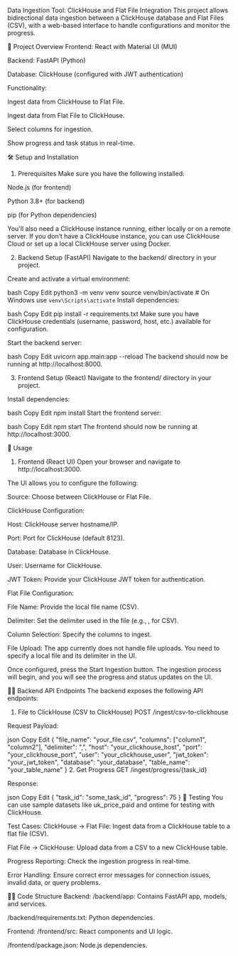 Data Ingestion Tool: ClickHouse and Flat File Integration
This project allows bidirectional data ingestion between a ClickHouse database and Flat Files (CSV), with a web-based interface to handle configurations and monitor the progress.

🎯 Project Overview
Frontend: React with Material UI (MUI)

Backend: FastAPI (Python)

Database: ClickHouse (configured with JWT authentication)

Functionality:

Ingest data from ClickHouse to Flat File.

Ingest data from Flat File to ClickHouse.

Select columns for ingestion.

Show progress and task status in real-time.

🛠️ Setup and Installation
1. Prerequisites
Make sure you have the following installed:

Node.js (for frontend)

Python 3.8+ (for backend)

pip (for Python dependencies)

You'll also need a ClickHouse instance running, either locally or on a remote server. If you don’t have a ClickHouse instance, you can use ClickHouse Cloud or set up a local ClickHouse server using Docker.

2. Backend Setup (FastAPI)
Navigate to the backend/ directory in your project.

Create and activate a virtual environment:

bash
Copy
Edit
python3 -m venv venv
source venv/bin/activate  # On Windows use `venv\Scripts\activate`
Install dependencies:

bash
Copy
Edit
pip install -r requirements.txt
Make sure you have ClickHouse credentials (username, password, host, etc.) available for configuration.

Start the backend server:

bash
Copy
Edit
uvicorn app.main:app --reload
The backend should now be running at http://localhost:8000.

3. Frontend Setup (React)
Navigate to the frontend/ directory in your project.

Install dependencies:

bash
Copy
Edit
npm install
Start the frontend server:

bash
Copy
Edit
npm start
The frontend should now be running at http://localhost:3000.

🚀 Usage
1. Frontend (React UI)
Open your browser and navigate to http://localhost:3000.

The UI allows you to configure the following:

Source: Choose between ClickHouse or Flat File.

ClickHouse Configuration:

Host: ClickHouse server hostname/IP.

Port: Port for ClickHouse (default 8123).

Database: Database in ClickHouse.

User: Username for ClickHouse.

JWT Token: Provide your ClickHouse JWT token for authentication.

Flat File Configuration:

File Name: Provide the local file name (CSV).

Delimiter: Set the delimiter used in the file (e.g., , for CSV).

Column Selection: Specify the columns to ingest.

File Upload: The app currently does not handle file uploads. You need to specify a local file and its delimiter in the UI.

Once configured, press the Start Ingestion button. The ingestion process will begin, and you will see the progress and status updates on the UI.

🧑‍💻 Backend API Endpoints
The backend exposes the following API endpoints:

1. File to ClickHouse (CSV to ClickHouse)
POST /ingest/csv-to-clickhouse

Request Payload:

json
Copy
Edit
{
  "file_name": "your_file.csv",
  "columns": ["column1", "column2"],
  "delimiter": ",",
  "host": "your_clickhouse_host",
  "port": "your_clickhouse_port",
  "user": "your_clickhouse_user",
  "jwt_token": "your_jwt_token",
  "database": "your_database",
  "table_name": "your_table_name"
}
2. Get Progress
GET /ingest/progress/{task_id}

Response:

json
Copy
Edit
{
  "task_id": "some_task_id",
  "progress": 75
}
🧪 Testing
You can use sample datasets like uk_price_paid and ontime for testing with ClickHouse.

Test Cases:
ClickHouse -> Flat File: Ingest data from a ClickHouse table to a flat file (CSV).

Flat File -> ClickHouse: Upload data from a CSV to a new ClickHouse table.

Progress Reporting: Check the ingestion progress in real-time.

Error Handling: Ensure correct error messages for connection issues, invalid data, or query problems.

🧑‍💻 Code Structure
Backend:
/backend/app: Contains FastAPI app, models, and services.

/backend/requirements.txt: Python dependencies.

Frontend:
/frontend/src: React components and UI logic.

/frontend/package.json: Node.js dependencies.

